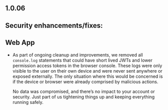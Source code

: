 ## 1.0.06

## Security enhancements/fixes:

## Web App

* As part of ongoing cleanup and improvements, we removed all `console.log` statements that could have short lived JWTs and lower permission access tokens in the browser console. These logs were only visible to the user on their own device and were never sent anywhere or exposed externally. The only situation where this would be concerned is if the device or browser were already comprised by malicious actions.

  No data was compromised, and there’s no impact to your account or security. Just part of us tightening things up and keeping everything running safely.
